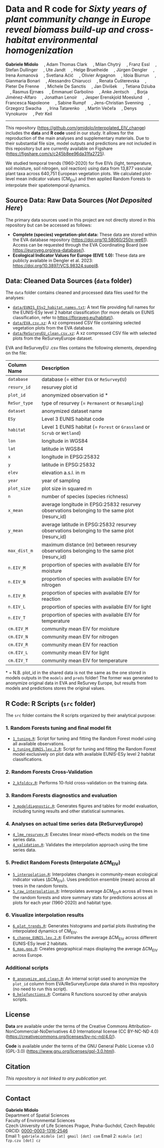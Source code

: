 # Data and R code for *Sixty years of plant community change in Europe reveal biomass build-up and cross-habitat environmental homogenization*

**Gabriele Midolo** <a href="https://orcid.org/0000-0003-1316-2546" target="_blank"><img src="https://upload.wikimedia.org/wikipedia/commons/0/06/ORCID_iD.svg" class="is-rounded" width="15"/></a>,
Adam Thomas Clark <a href="https://orcid.org/0000-0002-8843-3278" target="_blank"><img src="https://upload.wikimedia.org/wikipedia/commons/0/06/ORCID_iD.svg" class="is-rounded" width="15"/></a>,
Milan Chytrý <a href="https://orcid.org/0000-0002-8122-3075" target="_blank"><img src="https://upload.wikimedia.org/wikipedia/commons/0/06/ORCID_iD.svg" class="is-rounded" width="15"/></a>,
Franz Essl <a href="https://orcid.org/0000-0001-8253-2112" target="_blank"><img src="https://upload.wikimedia.org/wikipedia/commons/0/06/ORCID_iD.svg" class="is-rounded" width="15"/></a>,
Stefan Dullinger <a href="https://orcid.org/0000-0003-3919-0887" target="_blank"><img src="https://upload.wikimedia.org/wikipedia/commons/0/06/ORCID_iD.svg" class="is-rounded" width="15"/></a>,
Ute Jandt <a href="https://orcid.org/0000-0002-3177-3669" target="_blank"><img src="https://upload.wikimedia.org/wikipedia/commons/0/06/ORCID_iD.svg" class="is-rounded" width="15"/></a>,
Helge Bruelheide <a href="https://orcid.org/0000-0003-3135-0356" target="_blank"><img src="https://upload.wikimedia.org/wikipedia/commons/0/06/ORCID_iD.svg" class="is-rounded" width="15"/></a>,
Jürgen Dengler <a href="https://orcid.org/0000-0003-3221-660X" target="_blank"><img src="https://upload.wikimedia.org/wikipedia/commons/0/06/ORCID_iD.svg" class="is-rounded" width="15"/></a>,
Irena Axmanová <a href="https://orcid.org/0000-0001-9440-7976" target="_blank"><img src="https://upload.wikimedia.org/wikipedia/commons/0/06/ORCID_iD.svg" class="is-rounded" width="15"/></a>,
Svetlana Aćić <a href="https://orcid.org/0000-0001-6553-3797" target="_blank"><img src="https://upload.wikimedia.org/wikipedia/commons/0/06/ORCID_iD.svg" class="is-rounded" width="15"/></a>,
Olivier Argagnon <a href="https://orcid.org/0000-0003-2069-7231" target="_blank"><img src="https://upload.wikimedia.org/wikipedia/commons/0/06/ORCID_iD.svg" class="is-rounded" width="15"/></a>,
Idoia Biurrun <a href="https://orcid.org/0000-0002-1454-0433" target="_blank"><img src="https://upload.wikimedia.org/wikipedia/commons/0/06/ORCID_iD.svg" class="is-rounded" width="15"/></a>,
Gianmaria Bonari <a href="https://orcid.org/0000-0002-5574-6067" target="_blank"><img src="https://upload.wikimedia.org/wikipedia/commons/0/06/ORCID_iD.svg" class="is-rounded" width="15"/></a>,
Alessandro Chiarucci <a href="https://orcid.org/0000-0003-1160-235X" target="_blank"><img src="https://upload.wikimedia.org/wikipedia/commons/0/06/ORCID_iD.svg" class="is-rounded" width="15"/></a>,
Renata Ćušterevska <a href="https://orcid.org/0000-0002-3849-6983" target="_blank"><img src="https://upload.wikimedia.org/wikipedia/commons/0/06/ORCID_iD.svg" class="is-rounded" width="15"/></a>,
Pieter De Frenne <a href="https://orcid.org/0000-0002-8613-0943" target="_blank"><img src="https://upload.wikimedia.org/wikipedia/commons/0/06/ORCID_iD.svg" class="is-rounded" width="15"/></a>,
Michele De Sanctis <a href="https://orcid.org/0000-0002-7280-6199" target="_blank"><img src="https://upload.wikimedia.org/wikipedia/commons/0/06/ORCID_iD.svg" class="is-rounded" width="15"/></a>,
Jan Divíšek <a href="https://orcid.org/0000-0002-5127-5130" target="_blank"><img src="https://upload.wikimedia.org/wikipedia/commons/0/06/ORCID_iD.svg" class="is-rounded" width="15"/></a>,
Tetiana Dziuba <a href="https://orcid.org/0000-0001-8621-0890" target="_blank"><img src="https://upload.wikimedia.org/wikipedia/commons/0/06/ORCID_iD.svg" class="is-rounded" width="15"/></a>,
Rasmus Ejrnæs <a href="https://orcid.org/0000-0003-2538-8606" target="_blank"><img src="https://upload.wikimedia.org/wikipedia/commons/0/06/ORCID_iD.svg" class="is-rounded" width="15"/></a>,
Emmanuel Garbolino <a href="https://orcid.org/0000-0002-4954-6069" target="_blank"><img src="https://upload.wikimedia.org/wikipedia/commons/0/06/ORCID_iD.svg" class="is-rounded" width="15"/></a>,
Anke Jentsch <a href="https://orcid.org/0000-0002-2345-8300" target="_blank"><img src="https://upload.wikimedia.org/wikipedia/commons/0/06/ORCID_iD.svg" class="is-rounded" width="15"/></a>,
Borja Jiménez-Alfaro <a href="https://orcid.org/0000-0001-6601-9597" target="_blank"><img src="https://upload.wikimedia.org/wikipedia/commons/0/06/ORCID_iD.svg" class="is-rounded" width="15"/></a>,
Jonathan Lenoir <a href="https://orcid.org/0000-0003-0638-9582" target="_blank"><img src="https://upload.wikimedia.org/wikipedia/commons/0/06/ORCID_iD.svg" class="is-rounded" width="15"/></a>,
Jesper Erenskjold Moeslund <a href="https://orcid.org/0000-0001-8591-7149" target="_blank"><img src="https://upload.wikimedia.org/wikipedia/commons/0/06/ORCID_iD.svg" class="is-rounded" width="15"/></a>,
Francesca Napoleone <a href="https://orcid.org/0000-0002-3807-7180" target="_blank"><img src="https://upload.wikimedia.org/wikipedia/commons/0/06/ORCID_iD.svg" class="is-rounded" width="15"/></a>,
Sabine Rumpf <a href="https://orcid.org/0000-0001-5909-9568" target="_blank"><img src="https://upload.wikimedia.org/wikipedia/commons/0/06/ORCID_iD.svg" class="is-rounded" width="15"/></a>,
Jens-Christian Svenning <a href="https://orcid.org/0000-0002-3415-0862" target="_blank"><img src="https://upload.wikimedia.org/wikipedia/commons/0/06/ORCID_iD.svg" class="is-rounded" width="15"/></a>,
Grzegorz Swacha <a href="https://orcid.org/0000-0002-6380-2954" target="_blank"><img src="https://upload.wikimedia.org/wikipedia/commons/0/06/ORCID_iD.svg" class="is-rounded" width="15"/></a>,
Irina Tatarenko <a href="https://orcid.org/0000-0001-6835-2465" target="_blank"><img src="https://upload.wikimedia.org/wikipedia/commons/0/06/ORCID_iD.svg" class="is-rounded" width="15"/></a>,
Martin Večeřa <a href="https://orcid.org/0000-0001-8507-791X" target="_blank"><img src="https://upload.wikimedia.org/wikipedia/commons/0/06/ORCID_iD.svg" class="is-rounded" width="15"/></a>,
Denys Vynokurov <a href="https://orcid.org/0000-0001-7003-6680" target="_blank"><img src="https://upload.wikimedia.org/wikipedia/commons/0/06/ORCID_iD.svg" class="is-rounded" width="15"/></a>,
Petr Keil <a href="https://orcid.org/0000-0003-3017-1858" target="_blank"><img src="https://upload.wikimedia.org/wikipedia/commons/0/06/ORCID_iD.svg" class="is-rounded" width="15"/></a>

---
This repository (<https://github.com/gmidolo/interpolated_EIV_change>) includes the **data** and **R code** used in our study. It allows for the reproduction of the main analyses and supplementary materials. Due to their substantial file size, model outputs and predictions are not included in this repository but are currently available on Figshare (<https://figshare.com/s/c245b8ee96da31fa2725>).

We studied temporal trends (1960-2020) for five EIVs (light, temperature, soil moisture, soil nitrogen, soil reaction) using data from 13,877 vascular plant taxa across 640,751 European vegetation plots. We calculated plot-level mean indicator values (CM<sub>EIV</sub>) and then applied Random Forests to interpolate their spatiotemporal dynamics.

## Source Data: Raw Data Sources (*Not Deposited Here*)

The primary data sources used in this project are not directly stored in this repository but can be accessed as follows:

-   **Complete (species) vegetation-plot data:** These data are stored within the EVA database repository (<https://doi.org/10.58060/250x-we61>). Access can be requested through the EVA Coordinating Board (see <https://euroveg.org/eva-database/>).
-   **Ecological Indicator Values for Europe (EIVE 1.0):** These data are publicly available in Dengler et al. 2023: <https://doi.org/10.3897/VCS.98324.suppl8>.

## Data: Cleaned Data Sources (`data` folder)

The `data` folder contains cleaned and processed data files used for the analyses:

-   [`data/EUNIS_ESy2_habitat.names.txt`](data/EUNIS_ESy2_habitat.names.txt): A text file providing full names for the EUNIS-ESy level 2 habitat classification (for more details on EUNIS classification, refer to <https://floraveg.eu/habitat/>).
-   [`data/EVA.csv.xz`](data/EVA.csv.xz): A xz compressed CSV file containing selected vegetation plots from the EVA database. 
-   [`data/ReSurveyEU_clean.csv.xz`](data/ReSurveyEU_clean.csv.xz): A xz compressed CSV file with selected plots from the ReSurveyEurope dataset.

EVA and ReSurveyEU .csv files contains the following elements, depending on the file:

| Column Name | Description |
| :---------- | :----------------------------------------------------------------- |
| `database` | database (= either `EVA` or `ReSurveyEU`) |
| `resurv_id` | resurvey plot id |
| `plot_id` | anonymized observation id *|
| `ReSur_type` | type of resurvey (= `Permanent` or `Resampling`) |
| `dataset` | anonymized dataset name |
| `ESy` | Level 3 EUNIS habitat code |
| `habitat` | Level 1 EUNIS habitat (= `Forest` or `Grassland` or `Scrub` or `Wetland`) |
| `lon` | longitude in WGS84 |
| `lat` | latitude in WGS84 |
| `x` | longitude in EPSG:25832 |
| `y` | latitude in EPSG:25832 |
| `elev` | elevation a.s.l. in m |
| `year` | year of sampling |
| `plot_size` | plot size in squared m |
| `n` | number of species (species richness) |
| `x_mean` | average longitude in EPSG:25832 resurvey observations belonging to the same plot (resurv_id) |
| `y_mean` | average latitude in EPSG:25832 resurvey observations belonging to the same plot (resurv_id) |
| `max_dist_m` | maximum distance (m) between resurvey observations belonging to the same plot (resurv_id) |
| `n.EIV_M` | proportion of species with available EIV for moisture |
| `n.EIV_N` | proportion of species with available EIV for nitrogen |
| `n.EIV_R` | proportion of species with available EIV for reaction |
| `n.EIV_L` | proportion of species with available EIV for light |
| `n.EIV_T` | proportion of species with available EIV for temperature |
| `cm.EIV_M` | community mean EIV for moisture |
| `cm.EIV_N` | community mean EIV for nitrogen |
| `cm.EIV_R` | community mean EIV for reaction |
| `cm.EIV_L` | community mean EIV for light |
| `cm.EIV_T` | community mean EIV for temperature |

\* = N.B. plot_id in the shared data is not the same as the one stored in models outputs in the `models` and `preds` folder! The former was generated to anonymize original data in EVA and ReSurvey Europe, but results from models and predictions stores the original values.

## R Code: R Scripts (`src` folder)

The `src` folder contains the R scripts organized by their analytical purpose:

### 1. Random Forests tuning and final model fit

- [`1_tuning.R`](src/1_tuning.R): Script for tuning and fitting the Random Forest model using all available observations.
- [`1_tuning_EUNIS.lev.2.R`](src/1_tuning_EUNIS.lev.2.R): Script for tuning and fitting the Random Forest model exclusively on plot data with available EUNIS-ESy level 2 habitat classifications.

### 2. Random Forests Cross-Validation

- [`2_kfoldcv.R`](src/2_kfoldcv.R): Performs 10-fold cross-validation on the training data.

### 3. Random Forests diagnostics and evaluation

- [`3_modeldiagnostic.R`](src/3_modeldiagnostic.R): Generates figures and tables for model evaluation, including tuning results and other statistical summaries.

### 4. Analyses on actual time series data (ReSurveyEurope)

- [`4_lme_resurvey.R`](src/4_lme_resurvey.R): Executes linear mixed-effects models on the time series data.
- [`4_validation.R`](src/4_validation.R): Validates the interpolation approach using the time series data.

### 5. Predict Random Forests (Interpolate ΔCM<sub>EIV</sub>)

- [`5_interpolation.R`](src/5_interpolation.R): Interpolates changes in community-mean ecological indicator values (ΔCM<sub>EIV</sub>). Uses prediction ensemble (mean) across all trees in the random forests.
- [`5_raw_interpolation.R`](src/5_raw_interpolation.R): Interpolates average ΔCM<sub>EIV</sub>s across all trees in the random forests and store summary stats for predictions across all plots for each year (1960-2020) and habitat type.

### 6. Visualize interpolation results

- [`6_plot_trends.R`](src/6_plot_trends.R): Generates histograms and partial plots illustrating the interpolated dynamics of CM<sub>EIV</sub>.
- [`6_change_EUNIS.lev.2.R`](src/6_change_EUNIS.lev.2.R): Estimates the average ΔCM<sub>EIV</sub> across different EUNIS-ESy level 2 habitats.
- [`6_map.geo.R`](src/6_map.geo.R): Creates geographical maps displaying the average ΔCM<sub>EIV</sub> across Europe.

### Additional scripts

- [`0_anonymize_and_clean.R`](src/0_anonymize_and_clean.R): An internal script used to anonymize the `plot_id` column from EVA/ReSurveyEurope data shared in this repository (no need to run this script).
- [`0_helpfunctions.R`](src/0_helpfunctions.R): Contains R functions sourced by other analysis scripts.

## License

**Data** are available under the terms of the Creative Commons Attribution-NonCommercial-NoDerivatives 4.0 International license (CC BY-NC-ND 4.0) (<https://creativecommons.org/licenses/by-nc-nd/4.0/>).

**Code** is available under the terms of the GNU General Public License v3.0 (GPL-3.0) (<https://www.gnu.org/licenses/gpl-3.0.html>).

## Citation

*This repository is not linked to any publication yet.*

---
## Contact
**Gabriele Midolo**  
Department of Spatial Sciences  
Faculty of Environmental Sciences  
Czech University of Life Sciences Prague, Praha-Suchdol, Czech Republic  
ORCID: [0000-0003-1316-2546](https://orcid.org/0000-0003-1316-2546)  
Email 1: `gabriele.midolo [at] gmail [dot] com`
Email 2: `midolo [at] fzp.czu [dot] cz`